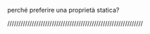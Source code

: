 <!-- 
// 1 - nel main creo una nuova istanza della classe e la assegno alla costante "service"
- creazione nuova istanza di classe >>> new NomeClasse()
- quando creata, questa istanza EREDITA i metodi definiti nella classe e di seguito è possibile invocarli

// 2 - definisco una funzione che si occuperà di richiamare il metodo get dell'istanza service

//// cos'è un metodo:
le proprietà contengono i dati degli oggetti
i metodi contengono le azioni che gli oggetti possono eseguire
i metodi sono funzioni definiti all'interno di una classe e ne descrive il comportamento
////

// 3 - invoca la funzione fetchData per iniziare il processo di fetch dei dati
fetchData();

// 4 - Definisce una funzione chiamata render che riceverà i dati (magicData) dall'API
// 5 - Questa funzione sarà utilizzata per gestire la visualizzazione dei dati nella pagina
function render(magicData) -->

<!-- Le proprietà statiche appartengono alla classe stessa, non alle singole istanze. Quindi, quando scrivi "static MAGIC_URL" all'interno della classe, quella proprietà diventa una proprietà del costruttore (MagicService) e non di ogni oggetto creato con la classe. Perciò, all'interno del metodo getData, se vuoi accedere a MAGIC_URL devi farlo tramite il nome della classe (MagicService.MAGIC_URL) oppure tramite this.constructor.MAGIC_URL. In questo modo il JavaScript sa dove cercare la proprietà, evitando l'errore "not defined". -->
perché preferire una proprietà statica?

/////////////////////////////////////////////////////////////

